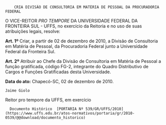         CRIA DIVISÃO DE CONSULTORIA EM MATÉRIA DE PESSOAL DA PROCURADORIA FEDERAL  

O VICE-REITOR  *PRO TEMPORE*  DA UNIVERSIDADE FEDERAL DA FRONTEIRA SUL - UFFS, no exercício da Reitoria e no uso de suas atribuições legais, resolve:

  **Art. 1º**  Criar, a partir de 02 de dezembro de 2010, a Divisão de Consultoria em Matéria de Pessoal, da Procuradoria Federal junto a Universidade Federal da Fronteira Sul.

  **Art. 2º**  Atribuir ao Chefe da Divisão de Consultoria em Matéria de Pessoal a função gratificada, código FG-2, integrante do Quadro Distributivo de Cargos e Funções Gratificadas desta Universidade.

  

   **Data do ato:** Chapecó-SC, 02 de dezembro de 2010.   
 

    Jaime Giolo   
 Reitor pro tempore da UFFS, em exercício 

      Documento Histórico  [PORTARIA Nº 539/GR/UFFS/2010](https://www.uffs.edu.br/atos-normativos/portaria/gr/2010-0539/@@download/documento_historico)     
      